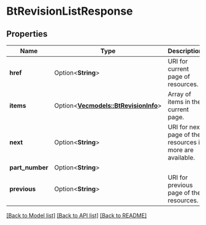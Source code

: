 # BtRevisionListResponse

## Properties

Name | Type | Description | Notes
------------ | ------------- | ------------- | -------------
**href** | Option<**String**> | URI for current page of resources. | [optional]
**items** | Option<[**Vec<models::BtRevisionInfo>**](BTRevisionInfo.md)> | Array of items in the current page. | [optional]
**next** | Option<**String**> | URI for next page of the resources if more are available. | [optional]
**part_number** | Option<**String**> |  | [optional]
**previous** | Option<**String**> | URI for previous page of the resources. | [optional]

[[Back to Model list]](../README.md#documentation-for-models) [[Back to API list]](../README.md#documentation-for-api-endpoints) [[Back to README]](../README.md)


